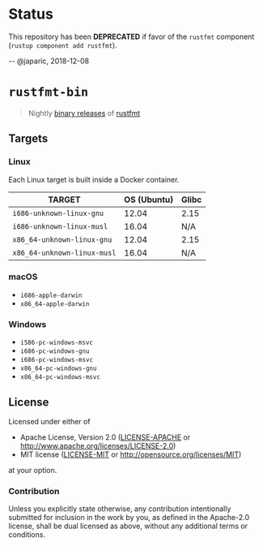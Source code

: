 # Status

This repository has been **DEPRECATED** if favor of the `rustfmt` component (`rustup component add rustfmt`).

-- @japaric, 2018-12-08

# `rustfmt-bin`

> Nightly [binary releases][0] of [rustfmt][1]

[0]: https://github.com/japaric/rustfmt-bin/releases
[1]: https://github.com/rust-lang-nursery/rustfmt

## Targets

### Linux

Each Linux target is built inside a Docker container.

| TARGET                            | OS (Ubuntu) | Glibc |
|-----------------------------------|-------------|-------|
| `i686-unknown-linux-gnu`          |       12.04 |  2.15 |
| `i686-unknown-linux-musl`         |       16.04 |   N/A |
| `x86_64-unknown-linux-gnu`        |       12.04 |  2.15 |
| `x86_64-unknown-linux-musl`       |       16.04 |   N/A |

### macOS

- `i686-apple-darwin`
- `x86_64-apple-darwin`

### Windows

- `i586-pc-windows-msvc`
- `i686-pc-windows-gnu`
- `i686-pc-windows-msvc`
- `x86_64-pc-windows-gnu`
- `x86_64-pc-windows-msvc`

## License

Licensed under either of

- Apache License, Version 2.0 ([LICENSE-APACHE](LICENSE-APACHE) or
  http://www.apache.org/licenses/LICENSE-2.0)
- MIT license ([LICENSE-MIT](LICENSE-MIT) or http://opensource.org/licenses/MIT)

at your option.

### Contribution

Unless you explicitly state otherwise, any contribution intentionally submitted
for inclusion in the work by you, as defined in the Apache-2.0 license, shall be
dual licensed as above, without any additional terms or conditions.

